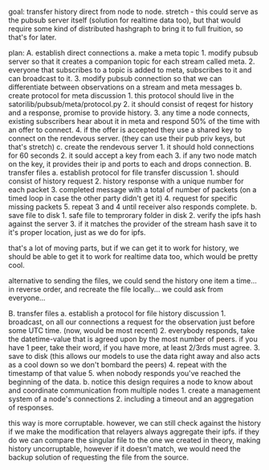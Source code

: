 goal: transfer history direct from node to node.
stretch - this could serve as the pubsub server itself (solution for realtime data too), but that would require some kind of distributed hashgraph to bring it to full fruition, so that's for later.

plan: 
A. establish direct connections
    a. make a meta topic
        1. modify pubsub server so that it creates a companion topic for each stream called meta.
        2. everyone that subscribes to a topic is added to meta, subscribes to it and can broadcast to it.
        3. modify pubsub connection so that we can differentiate between observations on a stream and meta messages
    b. create protocol for meta discussion
        1. this protocol should live in the satorilib/pubsub/meta/protocol.py
        2. it should consist of reqest for history and a response, promise to provide history.
        3. any time a node connects, existing subscribers hear about it in meta and respond 50% of the time with an offer to connect.
        4. if the offer is accepted they use a shared key to connect on the rendevous server. (they can use their pub priv keys, but that's stretch)
    c. create the rendevous server
        1. it should hold connections for 60 seconds
        2. it sould accept a key from each
        3. if any two node match on the key, it provides their ip and ports to each and drops connection.
B. transfer files
    a. establish protocol for file transfer discussion
        1. should consist of history request
        2. history response with a unique number for each packet
        3. completed message with a total of number of packets (on a timed loop in case the other party didn't get it)
        4. request for specific missing packets
        5. repeat 3 and 4 until receiver also responds complete.
    b. save file to disk
        1. safe file to temprorary folder in disk
        2. verify the ipfs hash against the server
        3. if it matches the provider of the stream hash save it to it's proper location, just as we do for ipfs.

that's a lot of moving parts, but if we can get it to work for history, we should be able to get it to work for realtime data too, which would be pretty cool.

alternative to sending the files, we could send the history one item a time... in reverse order, and recreate the file locally... we could ask from everyone... 

B. transfer files
    a. establish a protocol for file history discussion
        1. broadcast, on all our connections a request for the observation just before some UTC time. (now, would be most recent)
        2. everybody responds, take the datetime-value that is agreed upon by the most number of peers. if you have 1 peer, take their word, if you have more, at least 2/3rds must agree.
        3. save to disk (this allows our models to use the data right away and also acts as a cool down so we don't bombard the peers)
        4. repeat with the timestamp of that value
        5. when nobody responds you've reached the beginning of the data.
    b. notice this design requires a node to know about and coordinate communication from multiple nodes
        1. create a management system of a node's connections
        2. including a timeout and an aggregation of responses.

this way is more corruptable. however, we can still check against the history if we make the modification that relayers always aggregate their ipfs. if they do we can compare the singular file to the one we created in theory, making history uncorruptable, however if it doesn't match, we would need the backup solution of requesting the file from the source.
